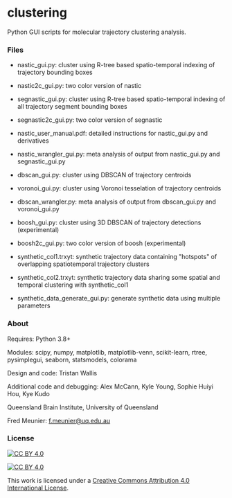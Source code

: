 # clustering
Python GUI scripts for molecular trajectory clustering analysis.

### Files
* nastic_gui.py: cluster using R-tree based spatio-temporal indexing of trajectory bounding boxes

* nastic2c_gui.py: two color version of nastic

* segnastic_gui.py: cluster using R-tree based spatio-temporal indexing of all trajectory segment bounding boxes

* segnastic2c_gui.py: two color version of segnastic

* nastic_user_manual.pdf: detailed instructions for nastic_gui.py and derivatives

* nastic_wrangler_gui.py: meta analysis of output from nastic_gui.py and segnastic_gui.py

* dbscan_gui.py: cluster using DBSCAN of trajectory centroids

* voronoi_gui.py: cluster using Voronoi tesselation of trajectory centroids

* dbscan_wrangler.py: meta analysis of output from dbscan_gui.py and voronoi_gui.py

* boosh_gui.py: cluster using 3D DBSCAN of trajectory detections (experimental)

* boosh2c_gui.py: two color version of boosh (experimental)

* synthetic_col1.trxyt: synthetic trajectory data containing "hotspots" of overlapping spatiotemporal trajectory clusters

* synthetic_col2.trxyt: synthetic trajectory data sharing some spatial and temporal clustering with synthetic_col1  

* synthetic_data_generate_gui.py: generate synthetic data using multiple parameters

### About

Requires: Python 3.8+

Modules: scipy, numpy, matplotlib, matplotlib-venn, scikit-learn, rtree, pysimplegui, seaborn, statsmodels, colorama

Design and code: Tristan Wallis

Additional code and debugging: Alex McCann, Kyle Young, Sophie Huiyi Hou, Kye Kudo

Queensland Brain Institute, University of Queensland

Fred Meunier: f.meunier@uq.edu.au


### License

[![CC BY 4.0][cc-by-shield]][cc-by]

[![CC BY 4.0][cc-by-image]][cc-by]

This work is licensed under a
[Creative Commons Attribution 4.0 International License][cc-by].

[cc-by]: http://creativecommons.org/licenses/by/4.0/

[cc-by-shield]: https://img.shields.io/badge/License-CC%20BY%204.0-lightgrey.svg

[cc-by-image]: https://i.creativecommons.org/l/by/4.0/88x31.png
